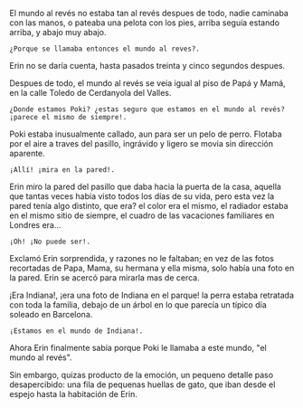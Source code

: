 El mundo al revés no estaba tan al revés despues de todo, nadie caminaba con las manos, o pateaba una pelota con los pies, arriba seguía estando arriba, y abajo muy abajo.

    ¿Porque se llamaba entonces el mundo al reves?.

Erin no se daría cuenta, hasta pasados treinta y cinco segundos despues.

Despues de todo, el mundo al revés se veia igual al piso de Papá y Mamá, en la calle Toledo de Cerdanyola del Valles.

    ¿Donde estamos Poki? ¿estas seguro que estamos en el mundo al revés? ¡parece el mismo de siempre!.

Poki estaba inusualmente callado, aun para ser un pelo de perro.  Flotaba por el aire a traves del pasillo, ingrávido y ligero se movia sin dirección aparente.

    ¡Allí! ¡mira en la pared!.

Erin miro la pared del pasillo que daba hacia la puerta de la casa, aquella que tantas veces habia visto todos los días de su vida, pero esta vez la pared tenía algo distinto, que era? el color era el mismo, el radiador estaba en el mismo sitio de siempre, el cuadro de las vacaciones familiares en Londres era...

    ¡Oh! ¡No puede ser!.

Exclamó Erin sorprendida, y razones no le faltaban;  en vez de las fotos recortadas de Papa, Mama, su hermana y ella misma, solo había una foto en la pared.  Erin se acercó para mirarla mas de cerca.

¡Era Indiana!, ¡era una foto de Indiana en el parque! la perra estaba retratada con toda la familia, debajo de un árbol en lo que parecía un típico día soleado en Barcelona. 

    ¡Estamos en el mundo de Indiana!.

Ahora Erin finalmente sabía porque Poki le llamaba a este mundo, "el mundo al revés".

Sin embargo, quizas producto de la emoción, un pequeno detalle paso desapercibido: una fila de pequenas huellas de gato, que iban desde el espejo hasta la habitación de Erin.